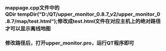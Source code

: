 ### mappage.cpp文件中的QDir&nbsp;tempDir("D:/QT/upper_monitor_0.8.7_v2/upper_monitor_0.8.7/map/test.html");修改成test.html文件在对应主机上的绝对路径才可以显示离线地图
### 修改路径后，打开upper_monitor.pro，运行QT程序即可
